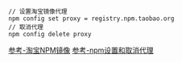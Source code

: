 ```
// 设置淘宝镜像代理
npm config set proxy = registry.npm.taobao.org
// 取消代理
npm config delete proxy
```
[参考-淘宝NPM镜像](http://npm.taobao.org/)
[参考-npm设置和取消代理](https://blog.csdn.net/yanzi1225627/article/details/80247758)